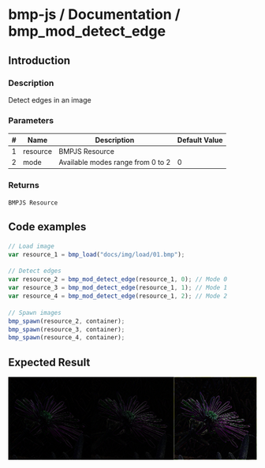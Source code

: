 # bmp-js / Documentation / bmp_mod_detect_edge
## Introduction

### Description

Detect edges in an image

### Parameters

|#|Name|Description|Default Value|
|-|-|-|-|
|1|resource|BMPJS Resource||
|2|mode|Available modes range from 0 to 2|0|

### Returns
`BMPJS Resource`

## Code examples

```js
// Load image
var resource_1 = bmp_load("docs/img/load/01.bmp");

// Detect edges
var resource_2 = bmp_mod_detect_edge(resource_1, 0); // Mode 0
var resource_3 = bmp_mod_detect_edge(resource_1, 1); // Mode 1
var resource_4 = bmp_mod_detect_edge(resource_1, 2); // Mode 2

// Spawn images
bmp_spawn(resource_2, container);
bmp_spawn(resource_3, container);
bmp_spawn(resource_4, container);
```

## Expected Result

![expected-result](./img/033.png)
